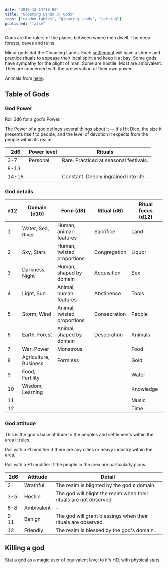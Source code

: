 ```yaml
---
date: "2018-12-14T18:00"
title: "Gloaming Lands 3: Gods"
tags: ["random tables", "gloaming lands", "setting"]
published: "false"
---
```


Gods are the rulers of the places between where men dwell. The deep forests, caves and ruins.

Minor gods dot the Gloaming Lands. Each [settlement](/2018-12-10-settlements) will have a shrine and practice rituals to appease their local spirit and keep it at bay. Some gods have sympathy for the plight of man. Some are hostile. Most are ambivalent. They are concerned with the preservation of their own power.

<table-roller table="gods" buttons='[["What god is here?", {
    "Power": "{3d6} HD",
    "Attitude": "2d6:Attitude",
    "Domain": "d10:Domain (d10)",
    "Form": "d8:Form (d8)",
    "Ritual": "d6:Ritual (d6)",
    "Ritual focus": "d12:Ritual focus (d12)"
}], ["Random animal", {
    "~~resultType": "append",
    "~~buttonStyle": "secondary",    
    "Animal": "Animal"
}]]' data='{
    "Animal": ["Ox","Chicken","Duck","Carp","Horse","Monkey","Crocodile","Ape","Deer","Eagle","Raven","Frog","Crab","Snake","Eel","Fox","Dog","Cat","Bat","Crane"],
    "Attitude": ["","Wrathful","Hostile","Hostile","Hostile","Ambivalent","Ambivalent","Ambivalent","Benign","Benign","Benign","Friendly"]
}'></table-roller>

Animals from [here](/2018-12-6-animals).

## Table of Gods

### God Power

Roll 3d6 for a god's Power.

The Power of a god defines several things about it — it's Hit Dice, the size it presents itself to people, and the level of devotion it expects from the people within its realm.

| 2d6      | Power level    | Rituals
|----------|----------------|--------
| 3-7      | Personal       | Rare. Practiced at seasonal festivals.
| 8-13     |                | 
| 14-18    |                | Constant. Deeply ingrained into life. 

### God details

<div data-table-marker="gods"></div>

| d12  | Domain (d10)          | Form (d8)                   | Ritual (d6)  | Ritual focus (d12)
|------|-----------------------|-----------------------------|--------------|--------------------
| 1    | Water, Sea, River     | Human, animal features      | Sacrifice    | Land               
| 2    | Sky, Stars            | Human, twisted proportions  | Congregation | Liquor             
| 3    | Darkness, Night       | Human, shaped by domain     | Acquisition  | Sex                
| 4    | Light, Sun            | Animal, human features      | Abstinence   | Tools              
| 5    | Storm, Wind           | Animal, twisted proportions | Consecration | People             
| 6    | Earth, Forest         | Animal, shaped by domain    | Desecration  | Animals            
| 7    | War, Power            | Monstrous                   |              | Food               
| 8    | Agriculture, Business | Formless                    |              | Gold               
| 9    | Food, Fertility       |                             |              | Water              
| 10   | Wisdom, Learning      |                             |              | Knowledge          
| 11   |                       |                             |              | Music              
| 12   |                       |                             |              | Time               

### God attitude

This is the god's base attitude to the peoples and settlements within the area it rules.

Roll with a -1 modifier if there are any cities or heavy industry within the area.

Roll with a +1 modifier if the people in the area are particularly pious.

| 2d6  | Attitude          | Detail
|------|-------------------|-------------------------
| 2    | Wrathful          | The realm is blighted by the god's domain.
| 3-5  | Hostile           | The god will blight the realm when their rituals are not observed.
| 6-8  | Ambivalent        | -
| 9-11 | Benign            | The god will grant blessings when their rituals are observed.
| 12   | Friendly          | The realm is blessed by the god's domain.

## Killing a god

Stat a god as a magic user of equivalent level to it's HD, with physical stats.
